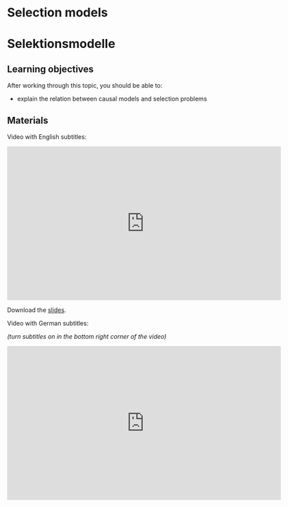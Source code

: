 # Selection models

# Selektionsmodelle

## Learning objectives

After working through this topic, you should be able to:

- explain the relation between causal models and selection problems

## Materials

Video with English subtitles:

<iframe
  src="https://electure.uni-bonn.de/paella7/ui/watch.html?id=73e60b07-68e1-41cf-9b5c-b18187832663"
  width="640"
  height="360"
  frameborder="0"
  allowfullscreen
></iframe>

Download the [slides](stats_interpretation-selection_models.pdf).

Video with German subtitles:

_(turn subtitles on in the bottom right corner of the video)_

<iframe
  src="https://electure.uni-bonn.de/paella7/ui/watch.html?id=bad0cad9-2b60-48f4-bf96-d67703b986ef"
  width="640"
  height="360"
  frameborder="0"
  allowfullscreen
></iframe>
